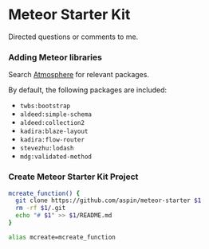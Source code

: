 # Meteor Starter Kit
Directed questions or comments to me.

### Adding Meteor libraries

Search [Atmosphere](https://atmospherejs.com/) for relevant packages.

By default, the following packages are included:
 * `twbs:bootstrap`
 * `aldeed:simple-schema`
 * `aldeed:collection2`
 * `kadira:blaze-layout`
 * `kadira:flow-router`
 * `stevezhu:lodash`
 * `mdg:validated-method`

### Create Meteor Starter Kit Project

```bash
mcreate_function() {
  git clone https://github.com/aspin/meteor-starter $1
  rm -rf $1/.git
  echo "# $1" >> $1/README.md
}

alias mcreate=mcreate_function
```
